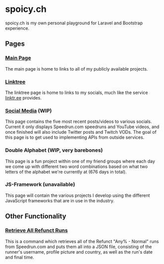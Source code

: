 # spoicy.ch
spoicy.ch is my own personal playground for Laravel and Bootstrap experience.
## Pages
### [Main Page](https://spoicy.ch/)</h4>
The main page is home to links to all of my publicly available projects.
### [Linktree](https://spoicy.ch/linktree)
The linktree page is home to links to my socials, much like the service [linktr.ee](https://linktr.ee/) provides.
### [Social Media](https://spoicy.ch/social) (WIP)
This page contains the five most recent posts/videos to various socials. Current it only displays Speedrun.com speedruns and YouTube videos, and once finished will also include Twitter posts and Twitch VODs. The goal of this page is to get used to implementing APIs from outside services.
### Double Alphabet (WIP, very barebones)
This page is a fun project within one of my friend groups where each day we come up with different two word combinations based on what two letters of the alphabet we're currently at (676 days in total).
### JS-Framework (unavailable)
This page will contain the various projects I develop using the different JavaScript frameworks that are in use in the industry.
## Other Functionality
### [Retrieve All Refunct Runs](https://github.com/Spoicy/spoicy.ch/blob/master/app/Console/Commands/RefunctRuns.php)
This is a command which retrieves all of the Refunct "Any% - Normal" runs from Speedrun.com and puts them all into a JSON file, consisting of the runner's username, profile picture and country, as well as the run's date and final time.